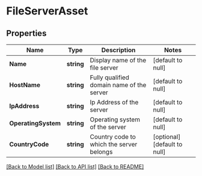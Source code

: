 # FileServerAsset

## Properties
Name | Type | Description | Notes
------------ | ------------- | ------------- | -------------
**Name** | **string** | Display name of the file server | [default to null]
**HostName** | **string** | Fully qualified domain name of the server | [default to null]
**IpAddress** | **string** | Ip Address of the server | [default to null]
**OperatingSystem** | **string** | Operating system of the server | [default to null]
**CountryCode** | **string** | Country code to which the server belongs | [optional] [default to null]

[[Back to Model list]](../README.md#documentation-for-models) [[Back to API list]](../README.md#documentation-for-api-endpoints) [[Back to README]](../README.md)

